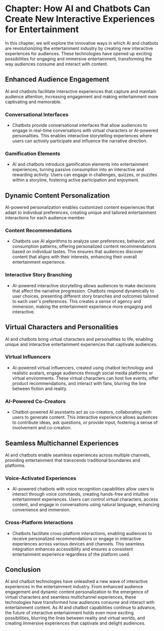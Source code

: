 Chapter: How AI and Chatbots Can Create New Interactive Experiences for Entertainment
=====================================================================================

In this chapter, we will explore the innovative ways in which AI and chatbots are revolutionizing the entertainment industry by creating new interactive experiences for audiences. These technologies have opened up exciting possibilities for engaging and immersive entertainment, transforming the way audiences consume and interact with content.

Enhanced Audience Engagement
----------------------------

AI and chatbots facilitate interactive experiences that capture and maintain audience attention, increasing engagement and making entertainment more captivating and memorable.

### Conversational Interfaces

* Chatbots provide conversational interfaces that allow audiences to engage in real-time conversations with virtual characters or AI-powered personalities. This enables interactive storytelling experiences where users can actively participate and influence the narrative direction.

### Gamification Elements

* AI and chatbots introduce gamification elements into entertainment experiences, turning passive consumption into an interactive and rewarding activity. Users can engage in challenges, quizzes, or puzzles within a storyline, fostering active participation and enjoyment.

Dynamic Content Personalization
-------------------------------

AI-powered personalization enables customized content experiences that adapt to individual preferences, creating unique and tailored entertainment interactions for each audience member.

### Content Recommendations

* Chatbots use AI algorithms to analyze user preferences, behavior, and consumption patterns, offering personalized content recommendations based on individual tastes. This ensures that audiences discover content that aligns with their interests, enhancing their overall entertainment experience.

### Interactive Story Branching

* AI-powered interactive storytelling allows audiences to make decisions that affect the narrative progression. Chatbots respond dynamically to user choices, presenting different story branches and outcomes tailored to each user's preferences. This creates a sense of agency and immersion, making the entertainment experience more engaging and interactive.

Virtual Characters and Personalities
------------------------------------

AI and chatbots bring virtual characters and personalities to life, enabling unique and interactive entertainment experiences that captivate audiences.

### Virtual Influencers

* AI-powered virtual influencers, created using chatbot technology and realistic avatars, engage audiences through social media platforms or virtual environments. These virtual characters can host live events, offer product recommendations, and interact with fans, blurring the line between fiction and reality.

### AI-Powered Co-Creators

* Chatbot-powered AI assistants act as co-creators, collaborating with users to generate content. This interactive experience allows audiences to contribute ideas, ask questions, or provide input, fostering a sense of involvement and co-creation.

Seamless Multichannel Experiences
---------------------------------

AI and chatbots enable seamless experiences across multiple channels, providing entertainment that transcends traditional boundaries and platforms.

### Voice-Activated Experiences

* AI-powered chatbots with voice recognition capabilities allow users to interact through voice commands, creating hands-free and intuitive entertainment experiences. Users can control virtual characters, access content, and engage in conversations using natural language, enhancing convenience and immersion.

### Cross-Platform Interactions

* Chatbots facilitate cross-platform interactions, enabling audiences to receive personalized recommendations or engage in interactive experiences across various devices and channels. This seamless integration enhances accessibility and ensures a consistent entertainment experience regardless of the platform used.

Conclusion
----------

AI and chatbot technologies have unleashed a new wave of interactive experiences in the entertainment industry. From enhanced audience engagement and dynamic content personalization to the emergence of virtual characters and seamless multichannel experiences, these technologies have transformed how audiences consume and interact with entertainment content. As AI and chatbot capabilities continue to advance, the future of interactive entertainment holds even more exciting possibilities, blurring the lines between reality and virtual worlds, and creating immersive experiences that captivate and delight audiences.
